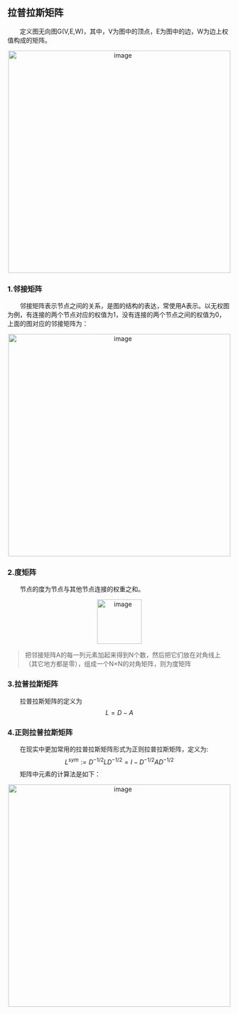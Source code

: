 ## 拉普拉斯矩阵
&emsp;&emsp;定义图无向图G(V,E,W)，其中，V为图中的顶点，E为图中的边，W为边上权值构成的矩阵。  

<div align=center><img src="https://raw.githubusercontent.com/AnchoretY/images/master/blog/image.ummt1g179o.png" alt="image" width=500 /></div>

### 1.邻接矩阵
&emsp;&emsp;邻接矩阵表示节点之间的关系，是图的结构的表达，常使用A表示。以无权图为例，有连接的两个节点对应的权值为1，没有连接的两个节点之间的权值为0，上面的图对应的邻接矩阵为：  
<div align=center><img src="https://raw.githubusercontent.com/AnchoretY/images/master/blog/image.rsnh5fs81q9.png" alt="image" width=500 /></div>


### 2.度矩阵
&emsp;&emsp;节点的度为节点与其他节点连接的权重之和。  
  <div align=center><img src="https://raw.githubusercontent.com/AnchoretY/images/master/blog/image.svdtf2ncq8f.png" alt="image" width=100 /></div>  

> 把邻接矩阵A的每一列元素加起来得到N个数，然后把它们放在对角线上（其它地方都是零），组成一个N×N的对角矩阵，则为度矩阵



### 3.拉普拉斯矩阵
&emsp;&emsp;拉普拉斯矩阵的定义为
$$ L = D - A $$


### 4.正则拉普拉斯矩阵
&emsp;&emsp;在现实中更加常用的拉普拉斯矩阵形式为正则拉普拉斯矩阵，定义为:
$$L^{sym}:=D^{-1/2}LD^{-1/2}=I-D^{-1/2}AD^{-1/2}$$
&emsp;&emsp;矩阵中元素的计算法是如下：  
<div align=center><img src="https://raw.githubusercontent.com/AnchoretY/images/master/blog/image.bk3fww2ra6d.png" alt="image"  width=500 /></div>

